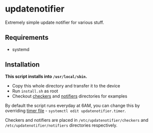 # updatenotifier

Extremely simple update notifier for various stuff.

## Requirements

- systemd

## Installation

**This script installs into `/usr/local/sbin`.**

- Copy this whole directory and transfer it to the device
- Run `install.sh` as root
- Checkout [checkers](checkers/) and [notifiers](notifiers/) directories for examples

By default the script runs everyday at 6AM, you can change this by overriding [timer file](https://www.freedesktop.org/software/systemd/man/systemd.timer.html) - `systemctl edit updatenotifier.timer`.

Checkers and notifiers are placed in `/etc/updatenotifier/checkers` and `/etc/updatenotifier/notifiers` directories respectively.
